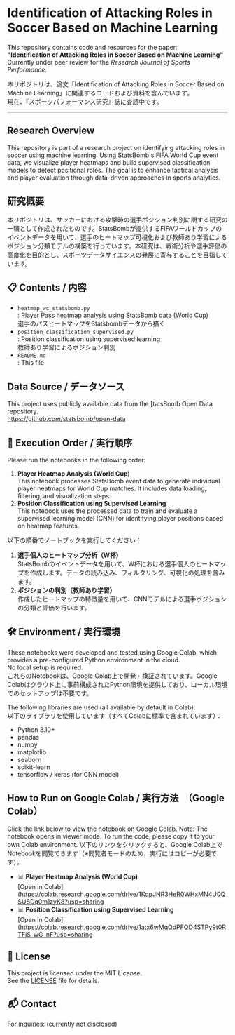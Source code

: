 # Identification of Attacking Roles in Soccer Based on Machine Learning

This repository contains code and resources for the paper:  
**"Identification of Attacking Roles in Soccer Based on Machine Learning"**  
Currently under peer review for the *Research Journal of Sports Performance*.

本リポジトリは、論文「Identification of Attacking Roles in Soccer Based on Machine Learning」に関連するコードおよび資料を含んでいます。  
現在、『スポーツパフォーマンス研究』誌に査読中です。

---

## Research Overview

This repository is part of a research project on identifying attacking roles in soccer using machine learning. Using StatsBomb's FIFA World Cup event data, we visualize player heatmaps and build supervised classification models to detect positional roles. The goal is to enhance tactical analysis and player evaluation through data-driven approaches in sports analytics.

## 研究概要

本リポジトリは、サッカーにおける攻撃時の選手ポジション判別に関する研究の一環として作成されたものです。StatsBombが提供するFIFAワールドカップのイベントデータを用いて、選手のヒートマップ可視化および教師あり学習によるポジション分類モデルの構築を行っています。本研究は、戦術分析や選手評価の高度化を目的とし、スポーツデータサイエンスの発展に寄与することを目指しています。

## 📋 Contents / 内容
- `heatmap_wc_statsbomb.py`  
  : Player Pass heatmap analysis using StatsBomb data (World Cup)  
    選手のパスヒートマップをStatsbombデータから描く
- `position_classification_supervised.py`  
  : Position classification using supervised learning  
    教師あり学習によるポジション判別
- `README.md`  
  : This file

## Data Source / データソース
This project uses publicly available data from the [tatsBomb Open Data repository.  
https://github.com/statsbomb/open-data

## 🧭 Execution Order / 実行順序
Please run the notebooks in the following order:
1. **Player Heatmap Analysis (World Cup)**  
   This notebook processes StatsBomb event data to generate individual player heatmaps for World Cup matches. It includes data loading, filtering, and visualization steps.
2. **Position Classification using Supervised Learning**  
   This notebook uses the processed data to train and evaluate a supervised learning model (CNN) for identifying player positions based on heatmap features.

以下の順番でノートブックを実行してください：
1. **選手個人のヒートマップ分析（W杯）**  
   StatsBombのイベントデータを用いて、W杯における選手個人のヒートマップを作成します。データの読み込み、フィルタリング、可視化の処理を含みます。
2. **ポジションの判別（教師あり学習）**  
   作成したヒートマップの特徴量を用いて、CNNモデルによる選手ポジションの分類と評価を行います。

## 🛠️ Environment / 実行環境

These notebooks were developed and tested using Google Colab, which provides a pre-configured Python environment in the cloud.  
No local setup is required.  
これらのNotebookは、Google Colab上で開発・検証されています。Google Colabはクラウド上に事前構成されたPython環境を提供しており、ローカル環境でのセットアップは不要です。

The following libraries are used (all available by default in Colab):  
以下のライブラリを使用しています（すべてColabに標準で含まれています）：

- Python 3.10+
- pandas
- numpy
- matplotlib
- seaborn
- scikit-learn
- tensorflow / keras (for CNN model)

## How to Run on Google Colab / 実行方法　（Google Colab）
Click the link below to view the notebook on Google Colab.
Note: The notebook opens in viewer mode. To run the code, please copy it to your own Colab environment.
以下のリンクをクリックすると、Google Colab上でNotebookを閲覧できます（※閲覧者モードのため、実行にはコピーが必要です）。

- 📊 **Player Heatmap Analysis (World Cup)**  
  [Open in Colab](https://colab.research.google.com/drive/1KqpJNR3HeR0WHxMN4U0QSUSDq0m1zyK8?usp=sharing
- 📊  **Position Classification using Supervised Learning**  
  [Open in Colab](https://colab.research.google.com/drive/1atx6wMqQdPFQD4STPy9t0RTFjS_wG_nF?usp=sharing

## 📄 License
This project is licensed under the MIT License.  
See the [LICENSE](LICENSE) file for details.

## 📬 Contact
For inquiries: (currently not disclosed)
